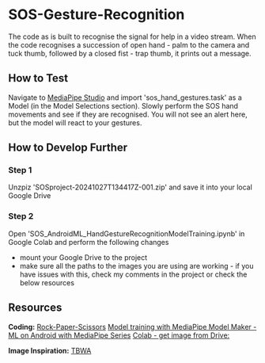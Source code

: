 # SOS-Gesture-Recognition
The code as is built to recognise the signal for help in a video stream. When the code recognises a succession of open hand - palm to the camera and tuck thumb, followed by a closed fist - trap thumb, it prints out a message.

## How to Test 
Navigate to  [MediaPipe Studio](https://mediapipe-studio.webapps.google.com/studio/demo/gesture_recognizer) and import 'sos_hand_gestures.task' as a Model (in the Model Selections section).
Slowly perform the SOS hand movements and see if they are recognised. You will not see an alert here, but the model will react to your gestures.


## How to Develop Further
### Step 1
Unzpiz 'SOSproject-20241027T134417Z-001.zip' and save it into your local Google Drive

### Step 2
Open 'SOS_AndroidML_HandGestureRecognitionModelTraining.ipynb' in Google Colab and perform the following changes
- mount your Google Drive to the project
- make sure all the paths to the images you are using are working - if you have issues with this, check my comments in the project or check the below resources

## Resources
**Coding:**
[Rock-Paper-Scissors](https://github.com/google-ai-edge/mediapipe-samples/blob/main/tutorials/gesture_recognizer/WiMLS_2022_MediaPipe_Gesture_Recognizer_Walkthrough.ipynb)
[Model training with MediaPipe Model Maker - ML on Android with MediaPipe Series](https://www.youtube.com/watch?app=desktop&v=vODSFXEP-XY&ab_channel=GoogleforDevelopers)
 [Colab - get image from Drive:](https://medium.com/data-arena/how-to-load-files-insert-images-in-google-colabatory-c5d1365d60d4)

**Image Inspiration:**
[TBWA](https://tbwa.com/work/signal-for-help/)

